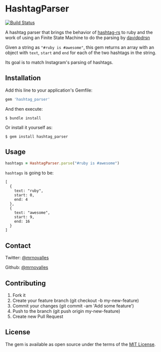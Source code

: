 # HashtagParser

[![Build Status](https://travis-ci.org/zucaritask/hashtag_parser.svg?branch=master)](https://travis-ci.org/zucaritask/hashtag_parser)

A hashtag parser that brings the behavior of [hashtag-rs](https://github.com/tonsser/hashtag-rs)
to ruby and the work of using an Finite State Machine to do the parsing by [davidpdrsn](https://github.com/davidpdrsn)

Given a string as `"#ruby is #awesome"`, this gem returns an array with an object with `text`, `start` and `end`
for each of the two hashtags in the string.

Its goal is to match Instagram's parsing of hashtags.

## Installation

Add this line to your application's Gemfile:

```ruby
gem 'hashtag_parser'
```

And then execute:

    $ bundle install

Or install it yourself as:

    $ gem install hashtag_parser

## Usage

```ruby
hashtags = HashtagParser.parse("#ruby is #awesome")
```

`hashtags` is going to be:

```
[
  {
    text: "ruby",
    start: 0,
    end: 4
  },
  {
    text: "awesome",
    start: 9,
    end: 16
  }
]
```
## Contact 

Twitter: [@mrnovalles](http://twitter.com/mrnovalles)

Github: [@mrnovalles](http://github.com/mrnovalles)

## Contributing

1. Fork it
1. Create your feature branch (git checkout -b my-new-feature)
1. Commit your changes (git commit -am 'Add some feature')
1. Push to the branch (git push origin my-new-feature)
1. Create new Pull Request

## License

The gem is available as open source under the terms of the [MIT License](https://opensource.org/licenses/MIT).
